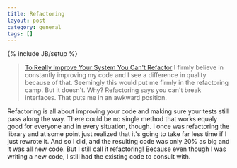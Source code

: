 ```yaml
---
title: Refactoring
layout: post
category: general
tags: []
---
```

{% include JB/setup %}

> [To Really Improve Your System You Can't Refactor](http://radio.weblogs.com/0103955/categories/stupidHumanProgramming/2005/10/24.html#a202 "24.txt")
> I firmly believe in constantly improving my code and I see a
> difference in quality because of that. Seemingly this would put me
> firmly in the refactoring camp. But it doesn't. Why? Refactoring says
> you can't break interfaces. That puts me in an awkward position.

Refactoring is all about improving your code and making sure your tests
still pass along the way. There could be no single method that works
equaly good for everyone and in every situation, though. I once was
refactoring the library and at some point just realized that it's going
to take far less time if I just rewrote it. And so I did, and the
resulting code was only 20% as big and it was all new code. But I still
call it refactoring! Because even though I was writing a new code, I
still had the existing code to consult with.
